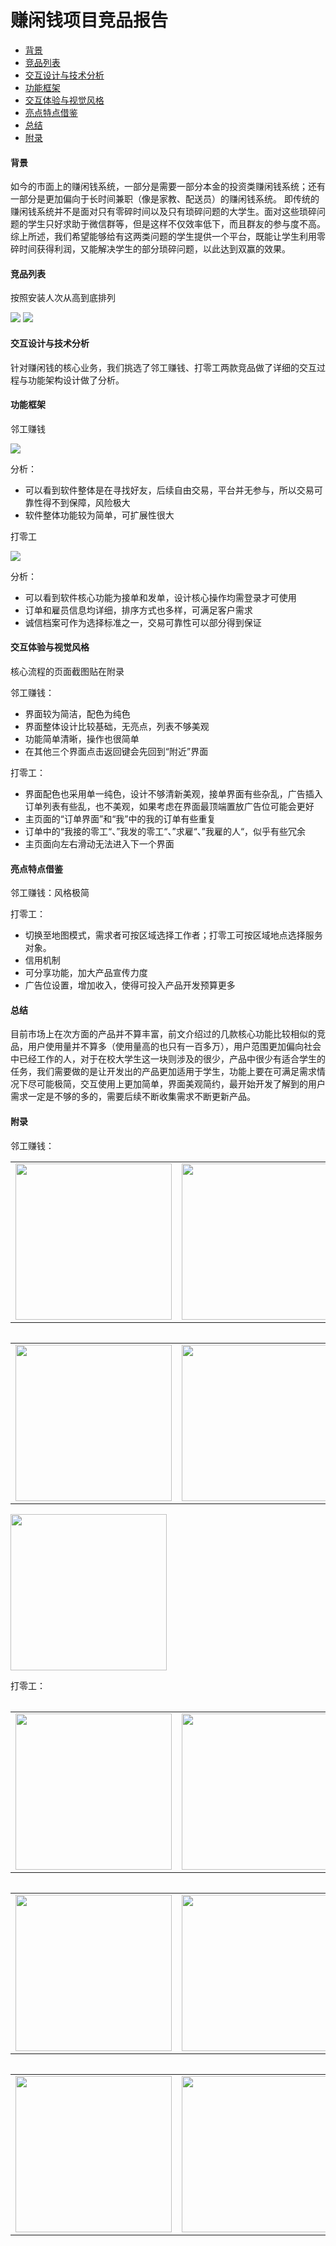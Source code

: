 # 赚闲钱项目竞品报告

- [背景](https://github.com/chenxii12138/docs/blob/master/03-Investigation.md/#背景)
- [竞品列表](https://github.com/chenxii12138/docs/blob/master/03-Investigation.md/#竞品列表)
- [交互设计与技术分析](https://github.com/chenxii12138/docs/blob/master/03-Investigation.md/#交互设计与技术分析)
- [功能框架](https://github.com/chenxii12138/docs/blob/master/03-Investigation.md/#功能框架)
- [交互体验与视觉风格](https://github.com/chenxii12138/docs/blob/master/03-Investigation.md/#交互体验与视觉风格)
- [亮点特点借鉴](https://github.com/chenxii12138/docs/blob/master/03-Investigation.md/#亮点特点借鉴)
- [总结](https://github.com/chenxii12138/docs/blob/master/03-Investigation.md/#总结)
- [附录](https://github.com/chenxii12138/docs/blob/master/03-Investigation.md/#附录)


#### 背景

如今的市面上的赚闲钱系统，一部分是需要一部分本金的投资类赚闲钱系统；还有一部分是更加偏向于长时间兼职（像是家教、配送员）的赚闲钱系统。 即传统的赚闲钱系统并不是面对只有零碎时间以及只有琐碎问题的大学生。面对这些琐碎问题的学生只好求助于微信群等，但是这样不仅效率低下，而且群友的参与度不高。 综上所述，我们希望能够给有这两类问题的学生提供一个平台，既能让学生利用零碎时间获得利润，又能解决学生的部分琐碎问题，以此达到双赢的效果。

#### 竞品列表

按照安装人次从高到底排列

<img src = "https://images.gitee.com/uploads/images/2019/0416/212922_405f0a78_2160055.png"/>

<img src = "https://images.gitee.com/uploads/images/2019/0416/213059_adbfefa1_2160055.png"/>


#### 交互设计与技术分析

针对赚闲钱的核心业务，我们挑选了邻工赚钱、打零工两款竞品做了详细的交互过程与功能架构设计做了分析。

#### 功能框架

邻工赚钱

<img src = "https://images.gitee.com/uploads/images/2019/0416/213223_0e488a09_2160055.png"/>


分析：

- 可以看到软件整体是在寻找好友，后续自由交易，平台并无参与，所以交易可靠性得不到保障，风险极大
- 软件整体功能较为简单，可扩展性很大

打零工

<img src = "https://images.gitee.com/uploads/images/2019/0416/213323_36196655_2160055.png"/>

分析：

- 可以看到软件核心功能为接单和发单，设计核心操作均需登录才可使用
- 订单和雇员信息均详细，排序方式也多样，可满足客户需求
- 诚信档案可作为选择标准之一，交易可靠性可以部分得到保证

#### 交互体验与视觉风格

核心流程的页面截图贴在附录

邻工赚钱：

- 界面较为简洁，配色为纯色
- 界面整体设计比较基础，无亮点，列表不够美观
- 功能简单清晰，操作也很简单
- 在其他三个界面点击返回键会先回到“附近”界面

打零工：

- 界面配色也采用单一纯色，设计不够清新美观，接单界面有些杂乱，广告插入订单列表有些乱，也不美观，如果考虑在界面最顶端置放广告位可能会更好
- 主页面的“订单界面”和“我”中的我的订单有些重复
- 订单中的“我接的零工“、”我发的零工“、”求雇“、”我雇的人“，似乎有些冗余
- 主页面向左右滑动无法进入下一个界面

#### 亮点特点借鉴

邻工赚钱：风格极简

打零工：

- 切换至地图模式，需求者可按区域选择工作者；打零工可按区域地点选择服务对象。
- 信用机制
- 可分享功能，加大产品宣传力度
- 广告位设置，增加收入，使得可投入产品开发预算更多

#### 总结

目前市场上在次方面的产品并不算丰富，前文介绍过的几款核心功能比较相似的竞品，用户使用量并不算多（使用量高的也只有一百多万），用户范围更加偏向社会中已经工作的人，对于在校大学生这一块则涉及的很少，产品中很少有适合学生的任务，我们需要做的是让开发出的产品更加适用于学生，功能上要在可满足需求情况下尽可能极简，交互使用上更加简单，界面美观简约，最开始开发了解到的用户需求一定是不够的多的，需要后续不断收集需求不断更新产品。

#### 附录

邻工赚钱：
<table>
	<tr>
		<td><img src = "https://images.gitee.com/uploads/images/2019/0416/213907_1d5a4cce_2160055.jpeg" width="250"/></br>
		</td>
        <td><img src = "https://images.gitee.com/uploads/images/2019/0416/213916_f0f57dc1_2160055.jpeg" width="250"/></br>
 		</td>
        <td><img src = "https://images.gitee.com/uploads/images/2019/0416/213930_d12c9ef8_2160055.jpeg" width="250"/></br>
		</td> 
	</tr>	
<table>
<table>
	<tr>
		<td><img src = "https://images.gitee.com/uploads/images/2019/0416/214047_8a32b1ca_2160055.png" width="250"/></br>
		</td>
        <td><img src = "https://images.gitee.com/uploads/images/2019/0416/214102_9e4946e0_2160055.png" width="250"/></br>
 		</td>
        <td><img src = "https://images.gitee.com/uploads/images/2019/0416/214113_16d2aa18_2160055.jpeg" width="250"/></br>
		</td> 
	</tr>	
<table>
<img src = "https://images.gitee.com/uploads/images/2019/0416/214122_325ebe57_2160055.jpeg" width="250"/>


打零工：
<table>
	<tr>
		<td><img src = "https://images.gitee.com/uploads/images/2019/0416/214317_8b27d38a_2160055.png" width="250"/></br>
		</td>
        <td><img src = "https://images.gitee.com/uploads/images/2019/0416/214328_1df54229_2160055.png" width="250"/></br>
 		</td>
        <td><img src = "https://images.gitee.com/uploads/images/2019/0416/214336_8f5f38e6_2160055.png" width="250"/></br>
		</td> 
	</tr>	
<table>
<table>
	<tr>
		<td><img src = "https://images.gitee.com/uploads/images/2019/0416/214343_7e6a115c_2160055.png" width="250"/></br>
		</td>
        <td><img src = "https://images.gitee.com/uploads/images/2019/0416/214353_e4a0aecb_2160055.png" width="250"/></br>
 		</td>
        <td><img src = "https://images.gitee.com/uploads/images/2019/0416/214509_009f4dc8_2160055.png" width="250"/></br>
		</td> 
	</tr>	
<table>
<table>
	<tr>
		<td><img src = "https://images.gitee.com/uploads/images/2019/0416/214518_a4950fc4_2160055.png" width="250"/></br>
		</td>
        <td><img src = "https://images.gitee.com/uploads/images/2019/0416/214525_6259c3fb_2160055.png" width="250"/></br>
 		</td>
        <td><img src = "https://images.gitee.com/uploads/images/2019/0416/214531_02cc6942_2160055.png" width="250"/></br>
		</td> 
	</tr>	
<table>

